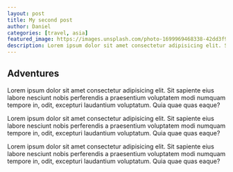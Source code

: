 ```yaml
---
layout: post
title: My second post
author: Daniel
categories: [travel, asia]
featured_image: https://images.unsplash.com/photo-1699969468338-42dd3f91bba6?q=80&w=2787&auto=format&fit=crop&ixlib=rb-4.0.3&ixid=M3wxMjA3fDB8MHxwaG90by1wYWdlfHx8fGVufDB8fHx8fA%3D%3D
description: Lorem ipsum dolor sit amet consectetur adipisicing elit. Sit sapiente eius labore nesciunt nobis perferendis a praesentium voluptatem modi numquam tempore in, odit, excepturi laudantium voluptatum. Quia quae quas eaque?
---
```


## Adventures

Lorem ipsum dolor sit amet consectetur adipisicing elit. Sit sapiente eius labore nesciunt nobis perferendis a praesentium voluptatem modi numquam tempore in, odit, excepturi laudantium voluptatum. Quia quae quas eaque?

Lorem ipsum dolor sit amet consectetur adipisicing elit. Sit sapiente eius labore nesciunt nobis perferendis a praesentium voluptatem modi numquam tempore in, odit, excepturi laudantium voluptatum. Quia quae quas eaque?

Lorem ipsum dolor sit amet consectetur adipisicing elit. Sit sapiente eius labore nesciunt nobis perferendis a praesentium voluptatem modi numquam tempore in, odit, excepturi laudantium voluptatum. Quia quae quas eaque?
